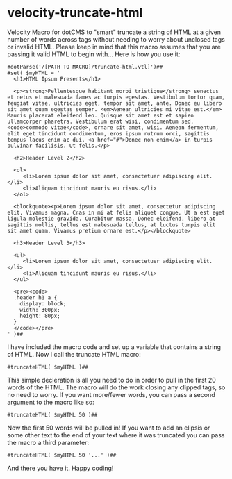 velocity-truncate-html
======================

Velocity Macro for dotCMS to "smart" truncate a string of HTML at a given number of words across tags without needing to worry about unclosed tags or invalid HTML. Please keep in mind that this macro assumes that you are passing it valid HTML to begin with... Here is how you use it:
    
    #dotParse('/[PATH TO MACRO]/truncate-html.vtl]')##
    #set( $myHTML = '
      <h1>HTML Ipsum Presents</h1>
	     
      <p><strong>Pellentesque habitant morbi tristique</strong> senectus et netus et malesuada fames ac turpis egestas. Vestibulum tortor quam, feugiat vitae, ultricies eget, tempor sit amet, ante. Donec eu libero sit amet quam egestas semper. <em>Aenean ultricies mi vitae est.</em> Mauris placerat eleifend leo. Quisque sit amet est et sapien ullamcorper pharetra. Vestibulum erat wisi, condimentum sed, <code>commodo vitae</code>, ornare sit amet, wisi. Aenean fermentum, elit eget tincidunt condimentum, eros ipsum rutrum orci, sagittis tempus lacus enim ac dui. <a href="#">Donec non enim</a> in turpis pulvinar facilisis. Ut felis.</p>
      
      <h2>Header Level 2</h2>
      	       
      <ol>
         <li>Lorem ipsum dolor sit amet, consectetuer adipiscing elit.</li>
         <li>Aliquam tincidunt mauris eu risus.</li>
      </ol>
      
      <blockquote><p>Lorem ipsum dolor sit amet, consectetur adipiscing elit. Vivamus magna. Cras in mi at felis aliquet congue. Ut a est eget ligula molestie gravida. Curabitur massa. Donec eleifend, libero at sagittis mollis, tellus est malesuada tellus, at luctus turpis elit sit amet quam. Vivamus pretium ornare est.</p></blockquote>
      
      <h3>Header Level 3</h3>
      
      <ul>
         <li>Lorem ipsum dolor sit amet, consectetuer adipiscing elit.</li>
         <li>Aliquam tincidunt mauris eu risus.</li>
      </ul>
      
      <pre><code>
      .header h1 a { 
      	display: block; 
      	width: 300px; 
      	height: 80px; 
      }
      </code></pre>
    ' )##

I have included the macro code and set up a variable that contains a string of HTML. Now I call the truncate HTML macro:

    #truncateHTML( $myHTML )##
    
This simple decleration is all you need to do in order to pull in the first 20 words of the HTML. The macro will do the work closing any clipped tags, so no need to worry. If you want more/fewer words, you can pass a second argument to the macro like so:

    #truncateHTML( $myHTML 50 )##
    
Now the first 50 words will be pulled in! If you want to add an elipsis or some other text to the end of your text where it was truncated you can pass the macro a third parameter:

    #truncateHTML( $myHTML 50 '...' )##
    
And there you have it. Happy coding!




